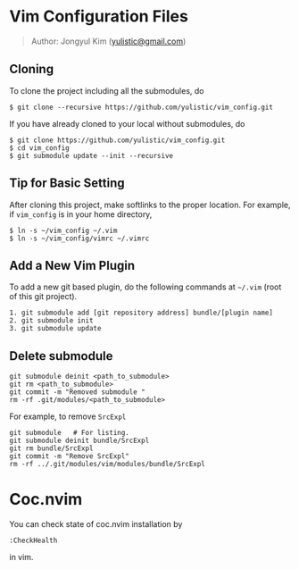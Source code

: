 # Vim Configuration Files
> Author: Jongyul Kim (yulistic@gmail.com)

## Cloning
To clone the project including all the submodules, do
```
$ git clone --recursive https://github.com/yulistic/vim_config.git
```
If you have already cloned to your local without submodules, do
```
$ git clone https://github.com/yulistic/vim_config.git
$ cd vim_config
$ git submodule update --init --recursive
```


## Tip for Basic Setting
After cloning this project, make softlinks to the proper location.
For example, if `vim_config` is in your home directory,

    $ ln -s ~/vim_config ~/.vim
    $ ln -s ~/vim_config/vimrc ~/.vimrc

## Add a New Vim Plugin
To add a new git based plugin, do the following commands at `~/.vim` (root of this git project).

    1. git submodule add [git repository address] bundle/[plugin name]
    2. git submodule init
    3. git submodule update

## Delete submodule
```
git submodule deinit <path_to_submodule>
git rm <path_to_submodule>
git commit -m "Removed submodule "
rm -rf .git/modules/<path_to_submodule>
```

For example, to remove `SrcExpl`
```
git submodule   # For listing.
git submodule deinit bundle/SrcExpl
git rm bundle/SrcExpl
git commit -m "Remove SrcExpl"
rm -rf ../.git/modules/vim/modules/bundle/SrcExpl
```

# Coc.nvim
You can check state of coc.nvim installation by
```
:CheckHealth
```
in vim.
